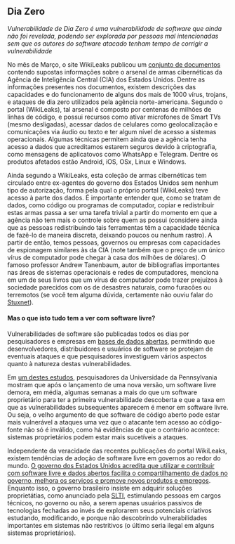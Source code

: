 ## Dia Zero

*Vulnerabilidade de Dia Zero é uma vulnerabilidade de software que ainda não
foi revelada, podendo ser explorada por pessoas mal intencionadas sem que os
autores do software atacado tenham tempo de corrigir a vulnerabilidade*

No mês de Março, o site WikiLeaks publicou um [conjunto de
documentos](https://wikileaks.org/ciav7p1/) contendo supostas informações sobre
o arsenal de armas cibernéticas da Agência de Inteligência Central (CIA) dos
Estados Unidos. Dentre as informações presentes nos documentos, existem
descrições das capacidades e do funcionamento de alguns dos mais de 1000 vírus,
trojans, e ataques de dia zero utilizados pela agência norte-americana. Segundo
o portal (WikiLeaks), tal arsenal é composto por centenas de milhões de linhas
de código, e possui recursos como ativar microfones de Smart TVs (mesmo
desligadas), acessar dados de celulares como geolocalização e comunicações via
áudio ou texto e ter algum nível de acesso a sistemas operacionais. Algumas
técnicas permitem ainda que a agência tenha acesso a dados que acreditamos
estarem seguros devido à criptografia, como mensagens de aplicatovos como
WhatsApp e Telegram. Dentre os produtos afetados estão Android, iOS, OSx, Linux
e Windows.

Ainda segundo a WikiLeaks, esta coleção de armas cibernéticas tem circulado
entre ex-agentes do governo dos Estados Unidos sem nenhum tipo de autorização,
forma pela qual o próprio portal (WikiLeaks) teve acesso à parte dos dados. É
importante entender que, como se tratam de dados, como código ou programas de
computador, copiar e redistribuir estas armas passa a ser uma tarefa trivial a
partir do momento em que a agência não tem mais o controle sobre quem as possui
(considere ainda que as pessoas redistribuindo tais ferramentas têm a
capacidade técnica de fazê-lo de maneira discreta, deixando poucos ou nenhum
rastro). A partir de então, temos pessoas, governos ou empresas com capacidades
de espionagem similares às da CIA (note também que o preço de um único vírus de
computador pode chegar à casa dos milhões de dólares). O famoso
professor Andrew Tanenbaum, autor de bibliografias importantes nas áreas de
sistemas operacionais e redes de computadores, menciona em um de seus livros
que um vírus de computador pode trazer prejuízos à sociedade parecidos com os
de desastres naturais, como furacões ou terremotos (se você tem alguma dúvida,
certamente não ouviu falar do
[Stuxnet](https://pt.wikipedia.org/wiki/Stuxnet)).

#### Mas o que isto tudo tem a ver com software livre?

Vulnerabilidades de software são publicadas todos os dias por pesquisadores e
empresas em [bases de dados abertas](https://nvd.nist.gov), permitindo que
desenvolvedores, distribuidores e usuários de software se protejam de eventuais
ataques e que pesquisadores investiguem vários aspectos quanto à natureza
destas vulnerabilidades.

Em [um destes estudos](http://dl.acm.org/citation.cfm?id=1920299),
pesquisadores da Universidade da Pennsylvania mostram que após o lançamento de
uma nova versão, um software livre demora, em média, algumas semanas
a mais do que um software proprietário para ter a primeira vulnerabilidade
descoberta e que a taxa em que as vulnerabilidades subsequentes aparecem é
menor em software livre. Ou seja, o velho argumento de que software de código
aberto pode estar mais vulnerável a ataques uma vez que o atacante tem acesso
ao código-fonte não só é inválido, como há evidências de que o contrário
acontece: sistemas proprietários podem estar mais sucetíveis a ataques.

Independente da veracidade das recentes publicações do portal WikiLeaks,
existem tendências de adoção de software livre em governos ao redor do mundo.
[O governo dos Estados Unidos acredita que utilizar e contribuir com software
livre e dados abertos facilita o compartilhamento de dados no governo, melhora
os serviços e promove novos produtos e
empregos](https://obamawhitehouse.archives.gov/developers).  Enquanto isso, o
governo brasileiro insiste em adquirir soluções proprietátias, como anunciado
pela
[SLTI](http://link.estadao.com.br/blogs/codigo-aberto/soft-livre-no-governo/),
estimulando pessoas em cargos técnicos, no governo ou não, a serem apenas
usuários passivos de tecnologias fechadas ao invés de explorarem seus
potenciais criativos estudando, modificando, e porque não descobrindo
vulnerabilidades importantes em sistemas não restritivos (o último seria ilegal
em alguns sistemas proprietários).
